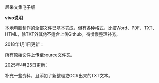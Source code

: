尼采文集电子版

**vivo说明**

本地电脑制作的全部文件已基本完成，但有各种格式，比如Word、PDF、TXT、HTML，除TXT外其他不适合上传Github，待慢慢整理补充。


2018年1月1日更新：

所有原始文件上传至source文件夹。

2025年4月25日更新：

补充一些资料，且添加了新整理或OCR出来的TXT文本。
